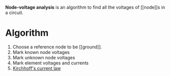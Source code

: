 **Node-voltage analysis** is an algorithm to find all the voltages of [[node]]s in a circuit.

# Algorithm

1. Choose a reference node to be [[ground]].
2. Mark known node voltages
3. Mark unknown node voltages
4. Mark element voltages and currents
5. [Kirchhoff's current law](./Kirchhoffs-circuit-laws)